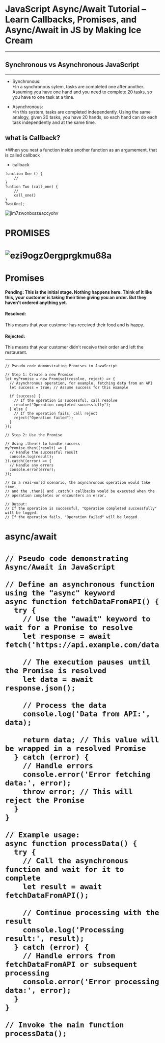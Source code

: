 # JavaScript Async/Await Tutorial – Learn Callbacks, Promises, and Async/Await in JS by Making Ice Cream
---------------------------------------------------------------------------------------------------
## Synchronous vs Asynchronous JavaScript
-------------------------------------------

* Synchronous:  
*In a synchronous sytem, tasks are completed one after another. Assuming you have one hand and you need to complete 20 tasks, so you have to one task at a time.    

* Asynchronous:  
*In this system, tasks are completed independently. Using the same analogy, given 20 tasks, you have 20 hands, so each hand can do each task independently and at the same time.

## what is Callback?  
*When you nest a function inside another function as an argumement, that is called callback   

* callback  
```
function One () {
    //
}
funtion Two (call_one) {
    //
    call_one()
}
Two(One);
```


![jlm7zwonbxszeaccyohv](https://github.com/rodgersxy/JavaScript/assets/47353893/1a3409af-0aa7-4d7e-b0e2-7d2377b5360f)


<h1>PROMISES<h1>

![ezi9ogz0ergprgkmu68a](https://github.com/rodgersxy/JavaScript/assets/47353893/9e12c497-5285-47ce-abd1-f38a94ea5415)


# Promises
<h4>Pending:</4> This is the initial stage. Nothing happens here. Think of it like this, your customer is taking their time giving you an order. But they haven't ordered anything yet.   
<h4>Resolved:</h4> This means that your customer has received their food and is happy.   
<h4>Rejected:</h4> This means that your customer didn't receive their order and left the restaurant.  

------------------------------------------------------

```
// Pseudo code demonstrating Promises in JavaScript

// Step 1: Create a new Promise
let myPromise = new Promise((resolve, reject) => {
  // Asynchronous operation, for example, fetching data from an API
  let success = true; // Assume success for this example

  if (success) {
    // If the operation is successful, call resolve
    resolve("Operation completed successfully");
  } else {
    // If the operation fails, call reject
    reject("Operation failed");
  }
});

// Step 2: Use the Promise

// Using .then() to handle success
myPromise.then((result) => {
  // Handle the successful result
  console.log(result);
}).catch((error) => {
  // Handle any errors
  console.error(error);
});

// In a real-world scenario, the asynchronous operation would take time,
// and the .then() and .catch() callbacks would be executed when the
// operation completes or encounters an error.

// Output:
// If the operation is successful, "Operation completed successfully" will be logged.
// If the operation fails, "Operation failed" will be logged.

```

<h1>async/await<h1>   

```
// Pseudo code demonstrating Async/Await in JavaScript

// Define an asynchronous function using the "async" keyword
async function fetchDataFromAPI() {
  try {
    // Use the "await" keyword to wait for a Promise to resolve
    let response = await fetch('https://api.example.com/data');
    
    // The execution pauses until the Promise is resolved
    let data = await response.json();

    // Process the data
    console.log('Data from API:', data);

    return data; // This value will be wrapped in a resolved Promise
  } catch (error) {
    // Handle errors
    console.error('Error fetching data:', error);
    throw error; // This will reject the Promise
  }
}

// Example usage:
async function processData() {
  try {
    // Call the asynchronous function and wait for it to complete
    let result = await fetchDataFromAPI();

    // Continue processing with the result
    console.log('Processing result:', result);
  } catch (error) {
    // Handle errors from fetchDataFromAPI or subsequent processing
    console.error('Error processing data:', error);
  }
}

// Invoke the main function
processData();

```